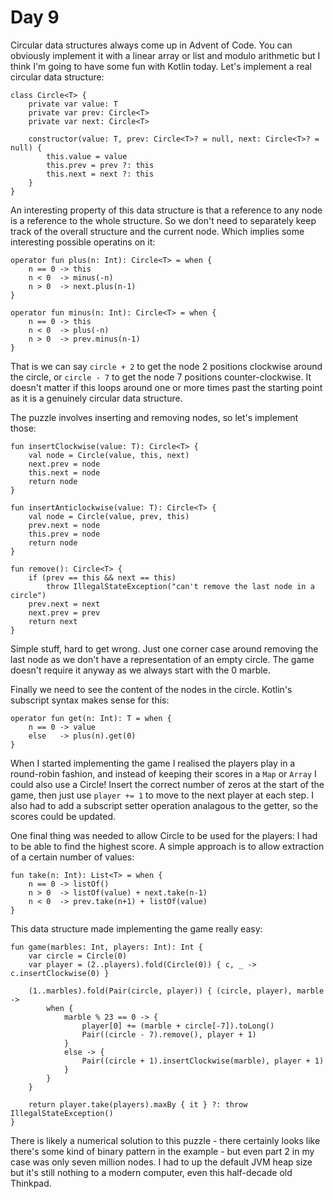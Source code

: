 # Day 9
Circular data structures always come up in Advent of Code. You can obviously
implement it with a linear array or list and modulo arithmetic but I think
I'm going to have some fun with Kotlin today. Let's implement a real circular
data structure:
```
class Circle<T> {
    private var value: T
    private var prev: Circle<T>
    private var next: Circle<T>

    constructor(value: T, prev: Circle<T>? = null, next: Circle<T>? = null) {
        this.value = value
        this.prev = prev ?: this
        this.next = next ?: this
    }
}
```

An interesting property of this data structure is that a reference to any node
is a reference to the whole structure. So we don't need to separately keep
track of the overall structure and the current node. Which implies some
interesting possible operatins on it:
```
operator fun plus(n: Int): Circle<T> = when {
    n == 0 -> this
    n < 0  -> minus(-n)
    n > 0  -> next.plus(n-1)
}

operator fun minus(n: Int): Circle<T> = when {
    n == 0 -> this
    n < 0  -> plus(-n)
    n > 0  -> prev.minus(n-1)
}
```

That is we can say `circle + 2` to get the node 2 positions clockwise around
the circle, or `circle - 7` to get the node 7 positions counter-clockwise. It
doesn't matter if this loops around one or more times past the starting point
as it is a genuinely circular data structure.

The puzzle involves inserting and removing nodes, so let's implement those:
```
fun insertClockwise(value: T): Circle<T> {
    val node = Circle(value, this, next)
    next.prev = node
    this.next = node
    return node
}

fun insertAnticlockwise(value: T): Circle<T> {
    val node = Circle(value, prev, this)
    prev.next = node
    this.prev = node
    return node
}

fun remove(): Circle<T> {
    if (prev == this && next == this)
        throw IllegalStateException("can't remove the last node in a circle")
    prev.next = next
    next.prev = prev
    return next
}
```

Simple stuff, hard to get wrong. Just one corner case around removing the last
node as we don't have a representation of an empty circle. The game doesn't
require it anyway as we always start with the 0 marble.

Finally we need to see the content of the nodes in the circle. Kotlin's subscript
syntax makes sense for this:
```
operator fun get(n: Int): T = when {
    n == 0 -> value
    else   -> plus(n).get(0)
}
```

When I started implementing the game I realised the players play in a round-robin
fashion, and instead of keeping their scores in a `Map` or `Array` I could also
use a Circle! Insert the correct number of zeros at the start of the game, then
just use `player += 1` to move to the next player at each step. I also had to add
a subscript setter operation analagous to the getter, so the scores could be updated.

One final thing was needed to allow Circle to be used for the players: I had to be
able to find the highest score. A simple approach is to allow extraction of a certain
number of values:
```
fun take(n: Int): List<T> = when {
    n == 0 -> listOf()
    n > 0  -> listOf(value) + next.take(n-1)
    n < 0  -> prev.take(n+1) + listOf(value)
}
```

This data structure made implementing the game really easy:
```
fun game(marbles: Int, players: Int): Int {
    var circle = Circle(0)
    var player = (2..players).fold(Circle(0)) { c, _ -> c.insertClockwise(0) }

    (1..marbles).fold(Pair(circle, player)) { (circle, player), marble ->
        when {
            marble % 23 == 0 -> {
                player[0] += (marble + circle[-7]).toLong()
                Pair((circle - 7).remove(), player + 1)
            }
            else -> {
                Pair((circle + 1).insertClockwise(marble), player + 1)
            }
        }
    }

    return player.take(players).maxBy { it } ?: throw IllegalStateException()
}
```

There is likely a numerical solution to this puzzle - there certainly looks like
there's some kind of binary pattern in the example - but even part 2 in my case
was only seven million nodes. I had to up the default JVM heap size but it's still
nothing to a modern computer, even this half-decade old Thinkpad.
